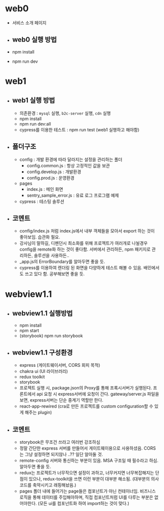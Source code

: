 # web0

- 서비스 소개 페이지

- ## web0 실행 방법

- npm install
- npm run dev

# web1

- ## web1 실행 방법
  - 의존환경 : `mysql` 실행, `b2c-server` 실행, `cdn` 실행
  - npm install
  - npm run dev:all
  - cypress를 이용한 테스트 : npm run test (web1 실행하고 해야함)
- ## 폴더구조
  - config : 개발 환경에 따라 달라지는 설정을 관리하는 폴더
    - config.common.js : 항상 고정적인 값을 보관
    - config.develop.js : 개발환경
    - config.prod.js : 운영환경
  - pages
    - index.js : 메인 화면
    - sentry_sample_error.js : 유료 로그 프로그램 예제
  - cypress : 테스팅 솔루션
- ## 코멘트
  - config/index.js 처럼 index.js에서 내부 객체들을 모아서 export 하는 것이 좋아보임. 습관화 필요.
  - 강사님이 말하길, 디펜던시 최소화를 위해 프로젝트가 여러개로 나뉠경우 config을 remote화 하는 것이 좋다함. 서버에서 관리하든, npm 패키지로 관리하든, 솔루션을 사용하든..
  - \_app.js의 ErrorBoundary를 알아두면 좋을 듯.
  - cypress를 이용하여 렌더링 된 화면을 다양하게 테스트 해볼 수 있음. 배민에서도 쓰고 있다 함. 공부해보면 좋을 듯.

# webview1.1

- ## webview1.1 실행방법
  - npm install
  - npm start
  - (storybook) npm run storybook
- ## webview1.1 구성환경
  - express (게이트웨이서버, CORS 회피 목적)
  - chakra ui (UI 라이브러리)
  - redux toolkit
  - storybook
  - 프로젝트 실행 시, package.json의 Proxy를 통해 프록시서버가 실행된다. 프론트에서 api 요청 시 express서버에 요청이 간다. gateway/server.js 파일을 보면, express서버는 단순 중계기 역할만 한다.
  - react-app-rewired (cra로 만든 프로젝트를 custom configuration할 수 있게 해주는 plugin)
- ## 코멘트
  - storybook은 무조건 쓰라고 여러번 강조하심
  - 정말 간단한 express 서버를 만들어서 게이트웨이용으로 사용하셨음. CORS는 그냥 설정하면 되지않나 ..?? 일단 알아둘 것.
  - remote-config 서버와 통신하는 부분이 있음. MSA 구조일 때 필수라고 하심. 알아두면 좋을 듯.
  - redux는 프로젝트가 너무작으면 설정이 과하고, 너무커지면 너무복잡해지는 단점이 있으나, redux-toolkit을 쓰면 이런 부분이 대부분 해소됨. (대부분의 의사코드를 축약시키고 래핑해놨음.)
  - pages 폴더 내에 들어가는 page들은 컴포넌트가 아닌 컨테이너임. 비즈니스로직을 통해 데이터를 주입해야하며, 직접 컴포넌트처럼 UI를 다루는 부분은 없어야한다. (모든 ui를 컴포넌트화 하여 import하는 것이 맞다.)